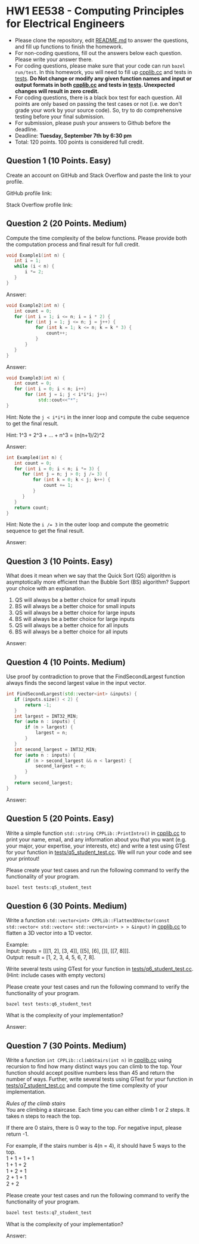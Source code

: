 
# HW1 EE538 - Computing Principles for Electrical Engineers

- Please clone the repository, edit [README.md](README.md) to answer the questions, and fill up functions to finish the homework.
- For non-coding questions, fill out the answers below each question. Please write your answer there.
- For coding questions, please make sure that your code can run ```bazel run/test```. In this homework, you will need to fill up [cpplib.cc](src/lib/cpplib.cc) and tests in [tests](tests). **Do Not change or modify any given function names and input or output formats in both [cpplib.cc](src/lib/cpplib.cc) and tests in [tests](tests). Unexpected changes will result in **zero** credit.**
- For coding questions, there is a black box test for each question. All points are only based on passing the test cases or not (i.e. we don't grade your work by your source code). So, try to do comprehensive testing before your final submission.
- For submission, please push your answers to Github before the deadline.
- Deadline: **Tuesday, September 7th by 6:30 pm**
- Total: 120 points. 100 points is considered full credit.

## Question 1 (10 Points. Easy)

Create an account on GitHub and Stack Overflow and paste the link to your profile.

GitHub profile link:

Stack Overflow profile link:

## Question 2 (20 Points. Medium)

Compute the time complexity of the below functions. Please provide both the computation process and final result for full credit.

```cpp
void Example1(int n) {
   int i = 1;
   while (i < n) {
       i *= 2;
   }
}
```

Answer:

```cpp
void Example2(int n) {
   int count = 0;
   for (int i = 1; i <= n; i = i * 2) {
       for (int j = 1; j <= n; j = j++) {
           for (int k = 1; k <= n; k = k * 3) {
               count++;
           }
       }
   }
}
```

Answer:

```cpp
void Example3(int n) {
   int count = 0;
   for (int i = 0; i < n; i++)
       for (int j = i; j < i*i*i; j++)
            std::cout<<"*";
}
```

Hint: Note the ```j < i*i*i``` in the inner loop and compute the cube sequence to get the final result.

Hint: 1^3 + 2^3 + ... + n^3 = (n(n+1)/2)^2 

Answer:

```cpp
int Example4(int n) {
   int count = 0;
   for (int i = 0; i < n; i *= 3) {
      for (int j = n; j > 0; j /= 3) {
          for (int k = 0; k < j; k++) {
              count += 1;
          }
      }
   }
   return count;
}
```

Hint: Note the ```i /= 3``` in the outer loop and compute the geometric sequence to get the final result.

Answer:

## Question 3 (10 Points. Easy)

What does it mean when we say that the Quick Sort (QS) algorithm is asymptotically more efficient than the Bubble Sort (BS) algorithm? Support your choice with an explanation.

1. QS will always be a better choice for small inputs
2. BS will always be a better choice for small inputs
4. QS will always be a better choice for large inputs
5. BS will always be a better choice for large inputs
7. QS will always be a better choice for all inputs
8. BS will always be a better choice for all inputs


Answer:

## Question 4 (10 Points. Medium)

Use proof by contradiction to prove that the FindSecondLargest function always finds the second largest value in the input vector.


```cpp
int FindSecondLargest(std::vector<int> &inputs) {
   if (inputs.size() < 2) {
       return -1;
   }
   int largest = INT32_MIN;
   for (auto n : inputs) {
       if (n > largest) {
           largest = n;
       }
   }
   int second_largest = INT32_MIN;
   for (auto n : inputs) {
       if (n > second_largest && n < largest) {
           second_largest = n;
       }
   }
   return second_largest;
}
```
Answer:

## Question 5 (20 Points. Easy)

Write a simple function ```std::string CPPLib::PrintIntro()``` in [cpplib.cc](src/lib/cpplib.cc) to print your name, email, and any information about you that you want (e.g. your major, your expertise, your interests, etc) and write a test using GTest for your function in [tests/q5_student_test.cc](tests/q5_student_test.cc).
We will run your code and see your printout!

Please create your test cases and run the following command to verify the functionality of your program.

```bash
bazel test tests:q5_student_test
```

## Question 6 (30 Points. Medium)

 Write a function ```std::vector<int> CPPLib::Flatten3DVector(const std::vector< std::vector< std::vector<int> > > &input)``` in [cpplib.cc](src/lib/cpplib.cc) to flatten a 3D vector into a 1D vector.

Example:\
Input: inputs = [[[1, 2], [3, 4]], [[5], [6], []], [[7, 8]]].\
Output: result = [1, 2, 3, 4, 5, 6, 7, 8].

Write several tests using GTest for your function in [tests/q6_student_test.cc](tests/q6_student_test.cc).\
(Hint: include cases with empty vectors)

Please create your test cases and run the following command to verify the functionality of your program.
```
bazel test tests:q6_student_test
```
What is the complexity of your implementation?

Answer:

## Question 7 (30 Points. Medium)

Write a function ```int CPPLib::climbStairs(int n)``` in [cpplib.cc](src/lib/cpplib.cc) using recursion to find how many distinct ways you can climb to the top. Your function should accept positive numbers less than 45 and return the number of ways. Further, write several tests using GTest for your function in [tests/q7_student_test.cc](tests/q7_student_test.cc) and compute the time complexity of your implementation.

*Rules of the climb stairs*\
You are climbing a staircase. Each time you can either climb 1 or 2 steps. It takes n steps to reach the top.

If there are 0 stairs, there is 0 way to the top. For negative input, please return -1.

For example, if the stairs number is 4(n = 4), it should have 5 ways to the top.\
1 + 1 + 1 + 1\
1 + 1 + 2\
1 + 2 + 1\
2 + 1 + 1\
2 + 2

Please create your test cases and run the following command to verify the functionality of your program.

```bash
bazel test tests:q7_student_test
```
What is the complexity of your implementation?

Answer:
